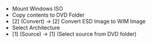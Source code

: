 * Mount Windows ISO
* Copy contents to DVD Folder
* [2] (Convert) -> [2] Convert ESD Image to WIM Image
* Select Architecture
* [1] (Source) -> [1] (Select source from DVD folder)
